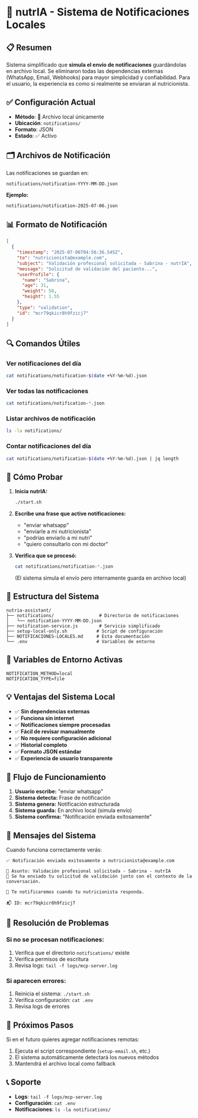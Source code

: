 # 🦦 nutrIA - Sistema de Notificaciones Locales

## 📋 Resumen
Sistema simplificado que **simula el envío de notificaciones** guardándolas en archivo local. Se eliminaron todas las dependencias externas (WhatsApp, Email, Webhooks) para mayor simplicidad y confiabilidad. Para el usuario, la experiencia es como si realmente se enviaran al nutricionista.

## ✅ Configuración Actual
- **Método**: 📁 Archivo local únicamente
- **Ubicación**: `notifications/`
- **Formato**: JSON
- **Estado**: ✅ Activo

## 🗂️ Archivos de Notificación
Las notificaciones se guardan en:
```
notifications/notification-YYYY-MM-DD.json
```

**Ejemplo:**
```
notifications/notification-2025-07-06.json
```

## 📊 Formato de Notificación
```json
[
  {
    "timestamp": "2025-07-06T04:56:36.545Z",
    "to": "nutricionista@example.com",
    "subject": "Validación profesional solicitada - Sabrina - nutrIA",
    "message": "Solicitud de validación del paciente...",
    "userProfile": {
      "name": "Sabrina",
      "age": 31,
      "weight": 50,
      "height": 1.55
    },
    "type": "validation",
    "id": "mcr79qkicr8h9fzicj7"
  }
]
```

## 🔍 Comandos Útiles

### Ver notificaciones del día
```bash
cat notifications/notification-$(date +%Y-%m-%d).json
```

### Ver todas las notificaciones
```bash
cat notifications/notification-*.json
```

### Listar archivos de notificación
```bash
ls -la notifications/
```

### Contar notificaciones del día
```bash
cat notifications/notification-$(date +%Y-%m-%d).json | jq length
```

## 🧪 Cómo Probar

1. **Inicia nutrIA:**
   ```bash
   ./start.sh
   ```

2. **Escribe una frase que active notificaciones:**
   - "enviar whatsapp"
   - "enviarle a mi nutricionista"
   - "podrías enviarlo a mi nutri"
   - "quiero consultarlo con mi doctor"

3. **Verifica que se procesó:**
   ```bash
   cat notifications/notification-*.json
   ```
   (El sistema simula el envío pero internamente guarda en archivo local)

## 📂 Estructura del Sistema

```
nutria-assistant/
├── notifications/                 # Directorio de notificaciones
│   └── notification-YYYY-MM-DD.json
├── notification-service.js        # Servicio simplificado
├── setup-local-only.sh           # Script de configuración
├── NOTIFICACIONES-LOCALES.md     # Esta documentación
└── .env                          # Variables de entorno
```

## 🔧 Variables de Entorno Activas

```env
NOTIFICATION_METHOD=local
NOTIFICATION_TYPE=file
```

## 💡 Ventajas del Sistema Local

- ✅ **Sin dependencias externas**
- ✅ **Funciona sin internet**
- ✅ **Notificaciones siempre procesadas**
- ✅ **Fácil de revisar manualmente**
- ✅ **No requiere configuración adicional**
- ✅ **Historial completo**
- ✅ **Formato JSON estándar**
- ✅ **Experiencia de usuario transparente**

## 🚀 Flujo de Funcionamiento

1. **Usuario escribe:** "enviar whatsapp"
2. **Sistema detecta:** Frase de notificación
3. **Sistema genera:** Notificación estructurada
4. **Sistema guarda:** En archivo local (simula envío)
5. **Sistema confirma:** "Notificación enviada exitosamente"

## 📱 Mensajes del Sistema

Cuando funciona correctamente verás:
```
✅ Notificación enviada exitosamente a nutricionista@example.com

📧 Asunto: Validación profesional solicitada - Sabrina - nutrIA
📝 Se ha enviado tu solicitud de validación junto con el contexto de la conversación.

🔔 Te notificaremos cuando tu nutricionista responda.

📬 ID: mcr79qkicr8h9fzicj7
```

## 🔧 Resolución de Problemas

### Si no se procesan notificaciones:
1. Verifica que el directorio `notifications/` existe
2. Verifica permisos de escritura
3. Revisa logs: `tail -f logs/mcp-server.log`

### Si aparecen errores:
1. Reinicia el sistema: `./start.sh`
2. Verifica configuración: `cat .env`
3. Revisa logs de errores

## 🎯 Próximos Pasos

Si en el futuro quieres agregar notificaciones remotas:
1. Ejecuta el script correspondiente (`setup-email.sh`, etc.)
2. El sistema automáticamente detectará los nuevos métodos
3. Mantendrá el archivo local como fallback

## 📞 Soporte

- **Logs**: `tail -f logs/mcp-server.log`
- **Configuración**: `cat .env`
- **Notificaciones**: `ls -la notifications/` 